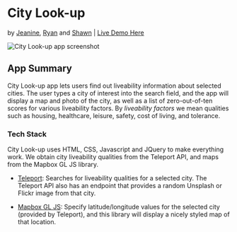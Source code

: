 # City Look-up

by [Jeanine](https://github.com/JeanineHoffman), [Ryan](https://github.com/ryan582647) and [Shawn](https://github.com/computershawn) | [Live Demo Here](https://thinkful-nights-weekends-codename-camel.github.io/City-Look-Up/)

![City Look-up app screenshot](https://raw.githubusercontent.com/thinkful-nights-weekends-codename-camel/citysearchAPIhack/master/city-lookup-app-screenshot.jpg)

## App Summary

City Look-up app lets users find out liveability information about selected cities. The user types a city of interest into the search field, and the app will display a map and photo of the city, as well as a list of zero-out-of-ten scores for various liveability factors. By _liveability factors_ we mean qualities such as housing, healthcare, leisure, safety, cost of living, and tolerance.

### Tech Stack

City Look-up uses HTML, CSS, Javascript and JQuery to make everything work. We obtain city liveability qualities from the Teleport API, and maps from the Mapbox GL JS library.

* [Teleport](https://developers.teleport.org/api/): Searches for liveability qualities for a selected city. The Teleport API also has an endpoint that provides a random Unsplash or Flickr image from that city.

* [Mapbox GL JS](https://docs.mapbox.com/mapbox-gl-js/api/): Specify latitude/longitude values for the selected city (provided by Teleport), and this library will display a nicely styled map of that location.

